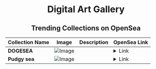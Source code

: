 <div align="center">

# Digital Art Gallery

## Trending Collections on OpenSea

| Collection Name                       | Image                                                                                     | Description                       | OpenSea Link                                                                                          |
|---------------------------------------|-------------------------------------------------------------------------------------------|-----------------------------------|--------------------------------------------------------------------------------------------------------|
| **DOGESEA** | ![Image](https://i.seadn.io/s/raw/files/7782df4abff7b7324fcb9da33f6de49a.jpg?w=500&auto=format?w=200&auto=format) |  | <details><summary>Link</summary>[DOGESEA](https://opensea.io/collection/dogesea-1)</details> |
| **Pudgy sea** | ![Image](https://i.seadn.io/s/raw/files/9f34f07ed17224f2a21dbde0776ca663.jpg?w=500&auto=format?w=200&auto=format) |  | <details><summary>Link</summary>[Pudgy sea](https://opensea.io/collection/pudgy-sea)</details> |

</div>